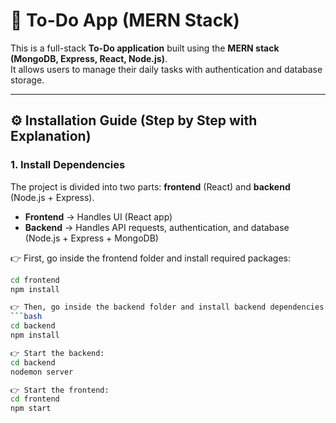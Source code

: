 # 📝 To-Do App (MERN Stack)

This is a full-stack **To-Do application** built using the **MERN stack (MongoDB, Express, React, Node.js)**.  
It allows users to manage their daily tasks with authentication and database storage.

---

## ⚙️ Installation Guide (Step by Step with Explanation)

### 1. Install Dependencies
The project is divided into two parts: **frontend** (React) and **backend** (Node.js + Express).

- **Frontend** → Handles UI (React app)  
- **Backend** → Handles API requests, authentication, and database (Node.js + Express + MongoDB)

👉 First, go inside the frontend folder and install required packages:
```bash
cd frontend
npm install

👉 Then, go inside the backend folder and install backend dependencies:
```bash
cd backend
npm install

👉 Start the backend:
cd backend
nodemon server

👉 Start the frontend:
cd frontend
npm start
